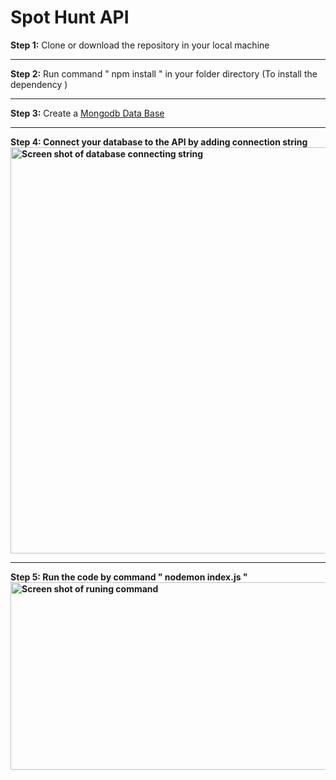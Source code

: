 # Spot Hunt API

<b>Step 1:</b> Clone or download the repository in your local machine <br>
<hr>
<b>Step 2:</b> Run command " npm install " in your folder directory (To install the dependency )<br>
<hr>
<b>Step 3:</b> Create a <a href="https://www.mongodb.com/">Mongodb Data Base</a>  <br>
<hr>
<b>Step 4:<b> Connect your database to the API by adding connection string <br>
<img src="https://i.imgur.com/yCWDkSd.png" alt="Screen shot of database connecting string" width="900px" height="650px">
<hr>
<b>Step 5:</b> Run the code by command " nodemon index.js " <br>
<img src="https://i.imgur.com/EBiyAwt.png" alt="Screen shot of runing command" width="1000px" height="300px">
